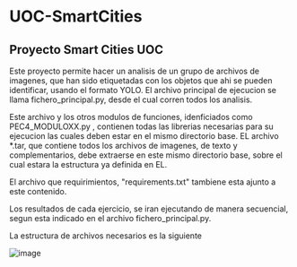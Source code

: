 # UOC-SmartCities

## Proyecto Smart Cities UOC

Este proyecto permite hacer un analisis de un grupo de archivos de imagenes, que han sido etiquetadas con los objetos que ahi se pueden identificar, usando el formato YOLO.
El archivo principal de ejecucion se llama fichero_principal.py, desde el cual corren todos los analisis.

Este archivo y los otros modulos de funciones, idenficiados como PEC4_MODULOXX.py , contienen todas las librerias necesarias para su ejecucion las cuales deben estar en el mismo directorio base. EL archivo *.tar, que contiene todos los archivos de imagenes, de texto y complementarios, debe extraerse en este mismo directorio base, sobre el cual estara la estructura ya definida en EL.

El archivo que requirimientos, "requirements.txt" tambiene esta ajunto a este contenido.

Los resultados de cada ejercicio, se iran ejecutando de manera secuencial, segun esta indicado en el archivo fichero_principal.py.

La estructura de archivos necesarios es la siguiente

![image](https://user-images.githubusercontent.com/65038782/214160454-b9bbc95c-2159-477b-ab26-de2c326c640c.png)
